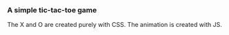 ### A simple tic-tac-toe game 
The X and O are created purely with CSS. The animation is created with JS. 
